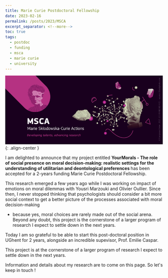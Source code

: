 ```yaml
---
title: Marie Curie Postdoctoral Fellowship
date: 2023-02-16
permalink: /posts/2023/MSCA
excerpt_separator: <!--more-->
toc: true
tags:
  - postdoc
  - funding
  - msca
  - marie curie 
  - university
---
```


![](/images/posts/post3/msca.jpg){: .align-center }

I am delighted to announce that my project entitled <b>YourMorals - The role of social presence on moral decision-making: realistic settings for the understanding of utilitarian and deontological preferences </b>
has been accepted for a 2-years funding Marie Curie Postdoctoral Fellowship.

This research emerged a few years ago while I was working on impact of emotions on moral dilemmas with Yousri Marzouki and Olivier Oullier. 
Since then, I never stopped thinking that psychologists should consider a bit more social context to get a better picture of the processes associated with moral decision-making 
- because yes, moral choices are rarely made out of the social arena. Beyond any doubt, this project is the cornerstone of a larger program of research I expect to settle down in the next years.

Today I am so grateful to be able to start this post-doctoral position in UGhent for 2 years, alongside an incredible supevisor, Prof. Emilie Caspar. 

This project is at the cornerstone of a larger program of research I expect to settle down in the next years.

Information and details about my research are to come on this page. 
So let's keep in touch !

<!--more-->


